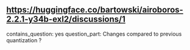 ## https://huggingface.co/bartowski/airoboros-2.2.1-y34b-exl2/discussions/1

contains_question: yes
question_part: Changes compared to previous quantization ?